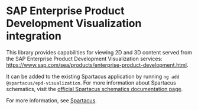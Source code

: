 # SAP Enterprise Product Development Visualization integration

This library provides capabilities for viewing 2D and 3D content served from the SAP Enterprise Product Development Visualization services:
<https://www.sap.com/sea/products/enterprise-product-development.html>.

It can be added to the existing Spartacus application by running `ng add @spartacus/epd-visualization`. For more information about Spartacus schematics, visit the [official Spartacus schematics documentation page](https://sap.github.io/spartacus-docs/schematics/).

For more information, see [Spartacus](https://github.com/SAP/spartacus).
